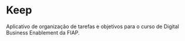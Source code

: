 # Keep

Aplicativo de organização de tarefas e objetivos para o curso de Digital Business Enablement da FIAP.

